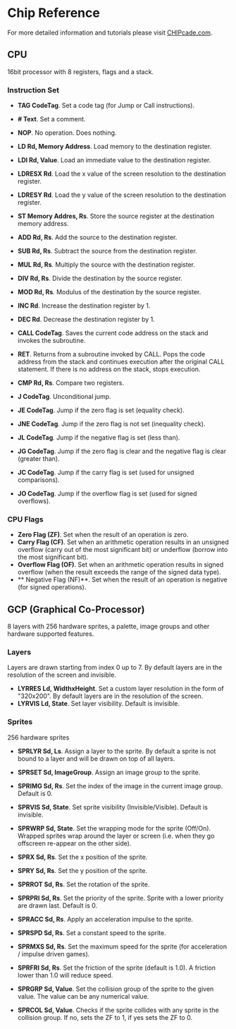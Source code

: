 # Chip Reference

For more detailed information and tutorials please visit [CHIPcade.com](https://chipcade.com).

## CPU

16bit processor with 8 registers, flags and a stack.

### Instruction Set

- **TAG CodeTag**. Set a code tag (for Jump or Call instructions).
- **# Text**. Set a comment.
- **NOP**. No operation. Does nothing.

- **LD Rd, Memory Address**. Load memory to the destination register.
- **LDI Rd, Value**. Load an immediate value to the destination register.
- **LDRESX Rd**. Load the x value of the screen resolution to the destination register.
- **LDRESY Rd**. Load the y value of the screen resolution to the destination register.
- **ST Memory Addres, Rs**. Store the source register at the destination memory address.

- **ADD Rd, Rs**. Add the source to the destination register.
- **SUB Rd, Rs**. Subtract the source from the destination register.
- **MUL Rd, Rs**. Multiply the source with the destination register.
- **DIV Rd, Rs**. Divide the destination by the source register.
- **MOD Rd, Rs**. Modulus of the destination by the source register.

- **INC Rd**. Increase the destination register by 1.
- **DEC Rd**. Decrease the destination register by 1.

- **CALL CodeTag**. Saves the current code address on the stack and invokes the subroutine.
- **RET**. Returns from a subroutine invoked by CALL. Pops the code address from the stack and continues execution after the original CALL statement. If there is no address on the stack, stops execution.

- **CMP Rd, Rs**. Compare two registers.
- **J CodeTag**. Unconditional jump.
- **JE CodeTag**. Jump if the zero flag is set (equality check).
- **JNE CodeTag**. Jump if the zero flag is not set (inequality check).
- **JL CodeTag**. Jump if the negative flag is set (less than).
- **JG CodeTag**. Jump if the zero flag is clear and the negative flag is clear (greater than).
- **JC CodeTag**. Jump if the carry flag is set (used for unsigned comparisons).
- **JO CodeTag**. Jump if the overflow flag is set (used for signed overflows).

### CPU Flags

- **Zero Flag (ZF)**. Set when the result of an operation is zero.
- **Carry Flag (CF)**. Set when an arithmetic operation results in an unsigned overflow (carry out of the most significant bit) or underflow (borrow into the most significant bit).
- **Overflow Flag (OF)**. Set when an arithmetic operation results in signed overflow (when the result exceeds the range of the signed data type).
- ** Negative Flag (NF)**. Set when the result of an operation is negative (for signed operations).

## GCP (Graphical Co-Processor)

8 layers with 256 hardware sprites, a palette, image groups and other hardware supported features.

### Layers

Layers are drawn starting from index 0 up to 7. By default layers are in the resolution of the screen and invisible.

- **LYRRES Ld, WidthxHeight**. Set a custom layer resolution in the form of "320x200". By default layers are in the resolution of the screen.
- **LYRVIS Ld, State**. Set layer visibility. Default is invisible.

### Sprites

256 hardware sprites

- **SPRLYR Sd, Ls**. Assign a layer to the sprite. By default a sprite is not bound to a layer and will be drawn on top of all layers.

- **SPRSET Sd, ImageGroup**. Assign an image group to the sprite.
- **SPRIMG Sd, Rs**. Set the index of the image in the current image group. Default is 0.

- **SPRVIS Sd, State**. Set sprite visibility (Invisible/Visible). Default is invisible.
- **SPRWRP Sd, State**. Set the wrapping mode for the sprite (Off/On). Wrapped sprites wrap around the layer or screen (i.e. when they go offscreen re-appear on the other side).

- **SPRX Sd, Rs**. Set the x position of the sprite.
- **SPRY Sd, Rs**. Set the y position of the sprite.
- **SPRROT Sd, Rs**. Set the rotation of the sprite.
- **SPRPRI Sd, Rs**. Set the priority of the sprite. Sprite with a lower priority are drawn last. Default is 0.

- **SPRACC Sd, Rs**. Apply an acceleration impulse to the sprite.
- **SPRSPD Sd, Rs**. Set a constant speed to the sprite.
- **SPRMXS Sd, Rs**. Set the maximum speed for the sprite (for acceleration / impulse driven games).
- **SPRFRI Sd, Rs**. Set the friction of the sprite (default is 1.0). A friction lower than 1.0 will reduce speed.

- **SPRGRP Sd, Value**. Set the collision group of the sprite to the given value. The value can be any numerical value.
- **SPRCOL Sd, Value**. Checks if the sprite collides with any sprite in the collision group. If no, sets the ZF to 1, if yes sets the ZF to 0.
